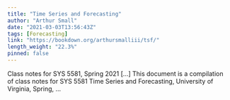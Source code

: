```yaml
---
title: "Time Series and Forecasting"
author: "Arthur Small"
date: "2021-03-03T13:56:43Z"
tags: [Forecasting]
link: "https://bookdown.org/arthursmalliii/tsf/"
length_weight: "22.3%"
pinned: false
---
```


Class notes for SYS 5581, Spring 2021 [...] This document is a compilation of class notes for SYS 5581 Time Series and Forecasting, University of Virginia, Spring, ...
